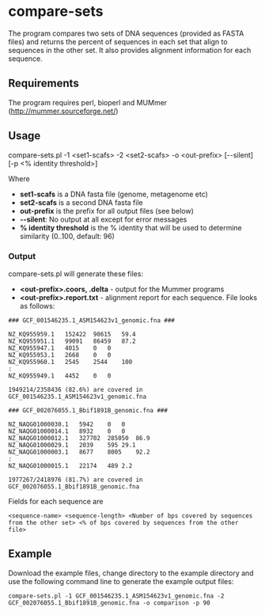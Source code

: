 # compare-sets
The program compares two sets of DNA sequences (provided as FASTA files) and returns the percent of sequences in each set that align to sequences in the other set. It also provides alignment information for each sequence.

## Requirements
The program requires perl, bioperl and MUMmer (http://mummer.sourceforge.net/)

## Usage

compare-sets.pl -1 \<set1-scafs\> -2 \<set2-scafs\> -o \<out-prefix\> [--silent] [-p <% identity threshold>]

Where
- **set1-scafs** is a DNA fasta file (genome, metagenome etc)
- **set2-scafs** is a second DNA fasta file
- **out-prefix** is the prefix for all output files (see below)
- **--silent**: No output at all except for error messages
- **% identity threshold** is the % identity that will be used to determine similarity (0..100, default: 96)

### Output
compare-sets.pl will generate these files:
- **\<out-prefix\>.coors, <out-prefix>.delta** - output for the Mummer programs
- **\<out-prefix\>.report.txt** - alignment report for each sequence. File looks as follows:
```
### GCF_001546235.1_ASM154623v1_genomic.fna ###

NZ_KQ955959.1	152422	90615	59.4
NZ_KQ955951.1	99091	86459	87.2
NZ_KQ955947.1	4015	0	0
NZ_KQ955953.1	2668	0	0
NZ_KQ955960.1	2545	2544	100
:
NZ_KQ955949.1	4452	0	0

1949214/2358436 (82.6%) are covered in GCF_001546235.1_ASM154623v1_genomic.fna

### GCF_002076055.1_Bbif1891B_genomic.fna ###

NZ_NAQG01000030.1	5942	0	0
NZ_NAQG01000014.1	8932	0	0
NZ_NAQG01000012.1	327702	285050	86.9
NZ_NAQG01000029.1	2039	595	29.1
NZ_NAQG01000003.1	8677	8005	92.2
:
NZ_NAQG01000015.1	22174	489	2.2

1977267/2418976 (81.7%) are covered in GCF_002076055.1_Bbif1891B_genomic.fna
```
Fields for each sequence are 
```
<sequence-name> <sequence-length> <Number of bps covered by sequences from the other set> <% of bps covered by sequences from the other file>
```
## Example
Download the example files, change directory to the example directory and use the following command line to generate the example output files:

```
compare-sets.pl -1 GCF_001546235.1_ASM154623v1_genomic.fna -2 GCF_002076055.1_Bbif1891B_genomic.fna -o comparison -p 90
```
